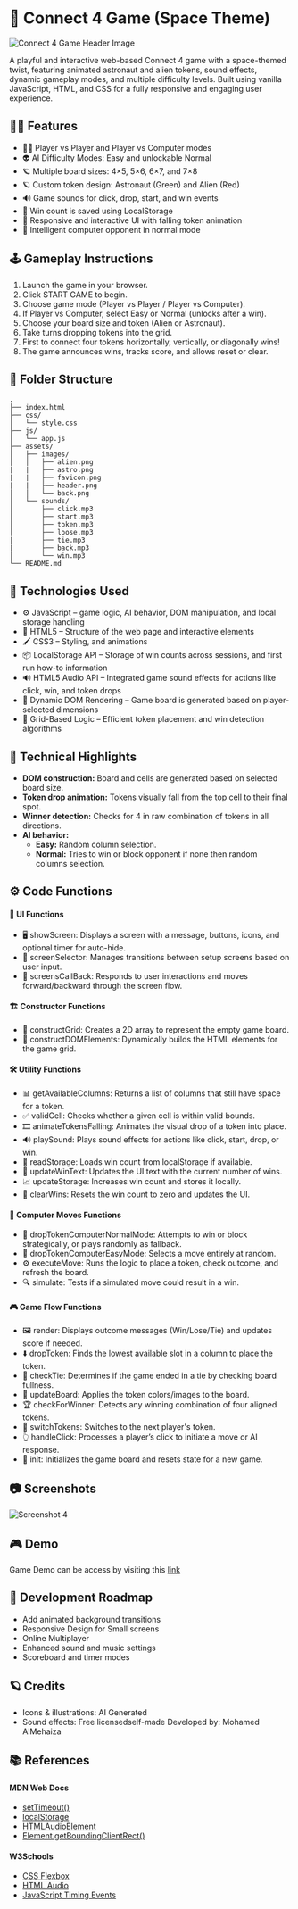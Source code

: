 # 🚀 Connect 4 Game (Space Theme)

![Connect 4 Game Header Image](./assets/images/header.png)

A playful and interactive web-based Connect 4 game with a space-themed twist, featuring animated astronaut and alien tokens, sound effects, dynamic gameplay modes, and multiple difficulty levels. Built using vanilla JavaScript, HTML, and CSS for a fully responsive and engaging user experience.

## 🧑‍💻 Features
- 🧑‍🚀 Player vs Player and Player vs Computer modes
- 👽 AI Difficulty Modes: Easy and unlockable Normal
- 🪐 Multiple board sizes: 4×5, 5×6, 6×7, and 7×8
- 🪐 Custom token design: Astronaut (Green) and Alien (Red)
- 🔊 Game sounds for click, drop, start, and win events
- 💾 Win count is saved using LocalStorage
- 📱 Responsive and interactive UI with falling token animation
- 🧠 Intelligent computer opponent in normal mode

## 🕹️ Gameplay Instructions
1. Launch the game in your browser.
2. Click START GAME to begin.
3. Choose game mode (Player vs Player / Player vs Computer).
4. If Player vs Computer, select Easy or Normal (unlocks after a win).
5. Choose your board size and token (Alien or Astronaut).
6. Take turns dropping tokens into the grid.
7. First to connect four tokens horizontally, vertically, or diagonally wins!
8. The game announces wins, tracks score, and allows reset or clear.

## 📁 Folder Structure
```plaintext
.
├── index.html
├── css/
│   └── style.css
├── js/
│   └── app.js
├── assets/
│   ├── images/
│   │   ├── alien.png
|   |   ├── astro.png
|   |   ├── favicon.png
|   |   ├── header.png
│   │   └── back.png
│   └── sounds/
│       ├── click.mp3
│       ├── start.mp3
│       ├── token.mp3
│       ├── loose.mp3
|       ├── tie.mp3
|       ├── back.mp3
│       └── win.mp3
└── README.md
```

## 🧰 Technologies Used
- ⚙️ JavaScript – game logic, AI behavior, DOM manipulation, and local storage handling
- 🎨 HTML5 – Structure of the web page and interactive elements
- 🖌️ CSS3 – Styling, and animations
- 📦 LocalStorage API – Storage of win counts across sessions, and first run how-to information
- 🔊 HTML5 Audio API – Integrated game sound effects for actions like click, win, and token drops
- 🧪 Dynamic DOM Rendering – Game board is generated based on player-selected dimensions
- 📐 Grid-Based Logic – Efficient token placement and win detection algorithms


## 🧠 Technical Highlights
- **DOM construction:** Board and cells are generated based on selected board size.
- **Token drop animation:** Tokens visually fall from the top cell to their final spot.
- **Winner detection:** Checks for 4 in raw combination of tokens in all directions.
- **AI behavior:**
    - **Easy:** Random column selection.
    - **Normal:** Tries to win or block opponent if none then random columns selection.

## ⚙️ Code Functions
#### 🎨 UI Functions
- 🖥️ showScreen: Displays a screen with a message, buttons, icons, and optional timer for auto-hide.
- 🔀 screenSelector: Manages transitions between setup screens based on user input.
- 🧭 screensCallBack: Responds to user interactions and moves forward/backward through the screen flow.

#### 🏗️ Constructor Functions
- 📐 constructGrid: Creates a 2D array to represent the empty game board.
- 🧱 constructDOMElements: Dynamically builds the HTML elements for the game grid.

#### 🛠️ Utility Functions
- 📊 getAvailableColumns: Returns a list of columns that still have space for a token.
- ✅ validCell: Checks whether a given cell is within valid bounds.
- 🎞️ animateTokensFalling: Animates the visual drop of a token into place.
- 🔊 playSound: Plays sound effects for actions like click, start, drop, or win.
- 💾 readStorage: Loads win count from localStorage if available.
- 📝 updateWinText: Updates the UI text with the current number of wins.
- 📈 updateStorage: Increases win count and stores it locally.
- 🧹 clearWins: Resets the win count to zero and updates the UI.

#### 🤖 Computer Moves Functions
- 🧠 dropTokenComputerNormalMode: Attempts to win or block strategically, or plays randomly as fallback.
- 🎲 dropTokenComputerEasyMode: Selects a move entirely at random.
- ⚙️ executeMove: Runs the logic to place a token, check outcome, and refresh the board.
- 🔍 simulate: Tests if a simulated move could result in a win.

#### 🎮 Game Flow Functions
- 🖼️ render: Displays outcome messages (Win/Lose/Tie) and updates score if needed.
- ⬇️ dropToken: Finds the lowest available slot in a column to place the token.
- 🤝 checkTie: Determines if the game ended in a tie by checking board fullness.
- 🎨 updateBoard: Applies the token colors/images to the board.
- 🏆 checkForWinner: Detects any winning combination of four aligned tokens.
- 🔄 switchTokens: Switches to the next player's token.
- 👆 handleClick: Processes a player’s click to initiate a move or AI response.
- 🚀 init: Initializes the game board and resets state for a new game.

## 📷 Screenshots
![Screenshot 4](./assets/images/screenshots/screenshot4.png)

## 🎮 Demo
Game Demo can be access by visiting this [link](https://mjassim2030.github.io/Connect-4/)

## 📌 Development Roadmap
- Add animated background transitions
- Responsive Design for Small screens
- Online Multiplayer 
- Enhanced sound and music settings
- Scoreboard and timer modes

## 🪐 Credits
- Icons & illustrations: AI Generated
- Sound effects: Free licensedself-made
Developed by: Mohamed AlMehaiza

## 📚 References

#### MDN Web Docs
- [setTimeout()](https://developer.mozilla.org/en-US/docs/Web/API/setTimeout)
- [localStorage](https://developer.mozilla.org/en-US/docs/Web/API/Window/localStorage)
- [HTMLAudioElement](https://developer.mozilla.org/en-US/docs/Web/API/HTMLAudioElement)
- [Element.getBoundingClientRect()](https://developer.mozilla.org/en-US/docs/Web/API/Element/getBoundingClientRect)

#### W3Schools
- [CSS Flexbox](https://www.w3schools.com/css/css3_flexbox.asp)
- [HTML Audio](https://www.w3schools.com/tags/tag_audio.asp)
- [JavaScript Timing Events](https://www.w3schools.com/js/js_timing.asp)